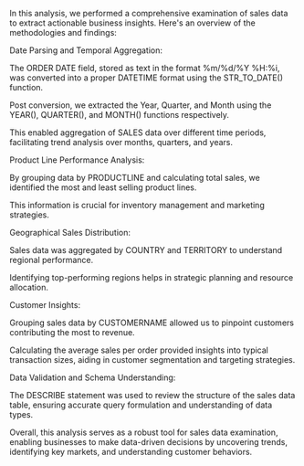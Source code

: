 ​In this analysis, we performed a comprehensive examination of sales data to extract actionable business insights. Here's an overview of the methodologies and findings:​

Date Parsing and Temporal Aggregation:

The ORDER DATE field, stored as text in the format %m/%d/%Y %H:%i, was converted into a proper DATETIME format using the STR_TO_DATE() function.

Post conversion, we extracted the Year, Quarter, and Month using the YEAR(), QUARTER(), and MONTH() functions respectively.

This enabled aggregation of SALES data over different time periods, facilitating trend analysis over months, quarters, and years.​

Product Line Performance Analysis:

By grouping data by PRODUCTLINE and calculating total sales, we identified the most and least selling product lines.

This information is crucial for inventory management and marketing strategies.​

Geographical Sales Distribution:

Sales data was aggregated by COUNTRY and TERRITORY to understand regional performance.

Identifying top-performing regions helps in strategic planning and resource allocation.​

Customer Insights:

Grouping sales data by CUSTOMERNAME allowed us to pinpoint customers contributing the most to revenue.

Calculating the average sales per order provided insights into typical transaction sizes, aiding in customer segmentation and targeting strategies.​

Data Validation and Schema Understanding:

The DESCRIBE statement was used to review the structure of the sales data table, ensuring accurate query formulation and understanding of data types.​

Overall, this analysis serves as a robust tool for sales data examination, enabling businesses to make data-driven decisions by uncovering trends, identifying key markets, and understanding customer behaviors.
